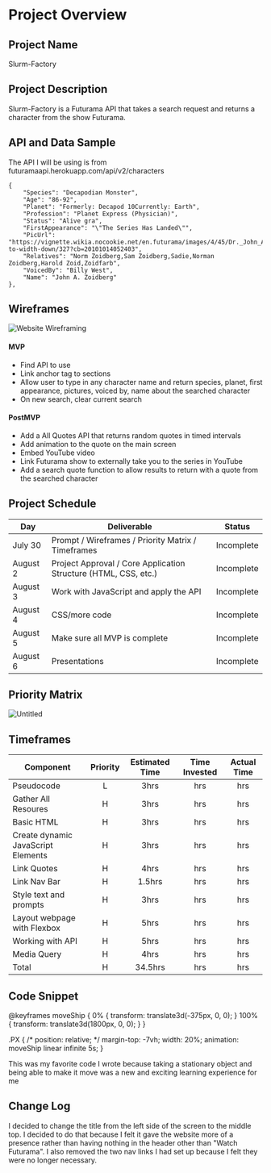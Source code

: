 # Project Overview

## Project Name

Slurm-Factory

## Project Description

Slurm-Factory is a Futurama API that takes a search request and returns a character from the show Futurama.

## API and Data Sample

The API I will be using is from futuramaapi.herokuapp.com/api/v2/characters

    {
        "Species": "Decapodian Monster",
        "Age": "86-92",
        "Planet": "Formerly: Decapod 10Currently: Earth",
        "Profession": "Planet Express (Physician)",
        "Status": "Alive gra",
        "FirstAppearance": "\"The Series Has Landed\"",
        "PicUrl": "https://vignette.wikia.nocookie.net/en.futurama/images/4/45/Dr._John_A._Zoidberg.png/revision/latest/scale-to-width-down/327?cb=20101014052403",
        "Relatives": "Norm Zoidberg,Sam Zoidberg,Sadie,Norman Zoidberg,Harold Zoid,Zoidfarb",
        "VoicedBy": "Billy West",
        "Name": "John A. Zoidberg"
    },

## Wireframes

![Website Wireframing](https://user-images.githubusercontent.com/87334000/127892496-1a0d5f9f-84c4-490e-97f3-3b785cd6abfa.jpg)

#### MVP 

- Find API to use 
- Link anchor tag to sections
- Allow user to type in any character name and return species, planet, first appearance, pictures, voiced by, name about the searched character
- On new search, clear current search

#### PostMVP  

- Add a All Quotes API that returns random quotes in timed intervals
- Add animation to the quote on the main screen
- Embed YouTube video
- Link Futurama show to externally take you to the series in YouTube
- Add a search quote function to allow results to return with a quote from the searched character

## Project Schedule

|  Day | Deliverable | Status
|---|---| ---|
|July 30| Prompt / Wireframes / Priority Matrix / Timeframes | Incomplete
|August 2| Project Approval / Core Application Structure (HTML, CSS, etc.) | Incomplete
|August 3| Work with JavaScript and apply the API | Incomplete
|August 4| CSS/more code  | Incomplete
|August 5| Make sure all MVP is complete | Incomplete
|August 6| Presentations | Incomplete

## Priority Matrix

![Untitled](https://user-images.githubusercontent.com/87334000/127894670-915af9ae-4c5c-4d90-9885-6a22cbd3b734.jpg)

## Timeframes

| Component | Priority | Estimated Time | Time Invested | Actual Time |
| --- | :---: |  :---: | :---: | :---: |
| Pseudocode | L | 3hrs | hrs | hrs |
| Gather All Resoures | H | 3hrs | hrs | hrs |
| Basic HTML | H | 3hrs| hrs | hrs |
| Create dynamic JavaScript Elements | H | 3hrs| hrs | hrs |
| Link Quotes | H | 4hrs| hrs | hrs |
| Link Nav Bar | H | 1.5hrs| hrs | hrs |
| Style text and prompts | H | 3hrs| hrs | hrs |
| Layout webpage with Flexbox | H | 5hrs| hrs | hrs |
| Working with API | H | 5hrs| hrs | hrs |
| Media Query | H | 4hrs| hrs | hrs |
| Total | H | 34.5hrs| hrs | hrs |

## Code Snippet

@keyframes moveShip {
  0% {
    transform: translate3d(-375px, 0, 0);
  }
  100% {
    transform: translate3d(1800px, 0, 0);
  }
}

.PX {
  /* position: relative; */
  margin-top: -7vh;
  width: 20%;
  animation: moveShip linear infinite 5s;
}

This was my favorite code I wrote because taking a stationary object and being able to make it move was a new and exciting learning experience for me

## Change Log
I decided to change the title from the left side of the screen to the middle top. I decided to do that because I felt it gave the website more of a presence rather than having nothing in the header other than "Watch Futurama". I also removed the two nav links I had set up because I felt they were no longer necessary. 